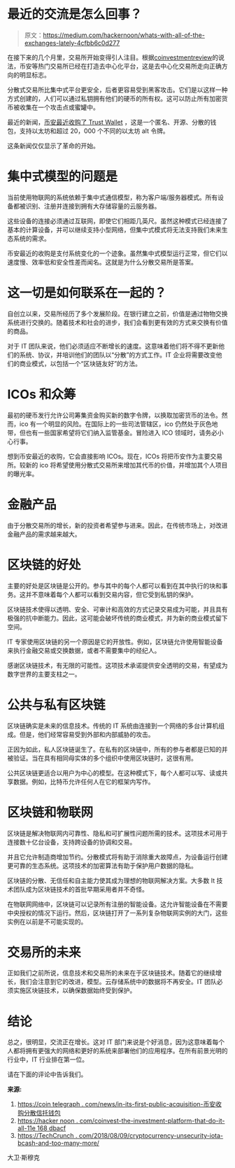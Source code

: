 # 最近的交流是怎么回事？

> 原文：<https://medium.com/hackernoon/whats-with-all-of-the-exchanges-lately-4cfbb6c0d277>

在接下来的几个月里，交易所开始变得引人注目。根据[coinvestmentreview](https://www.coininvestmentreview.com/best-cryptocurrency-exchanges/)的说法，币安等热门交易所已经在打造去中心化平台，这是去中心化交易所走向正确方向的明显标志。

分散式交易所比集中式平台更安全，后者更容易受到黑客攻击。它们是以这样一种方式创建的，人们可以通过私钥拥有他们的硬币的所有权。这可以防止所有加密货币被收集在一个攻击点或蜜罐中。

最近的新闻，[币安最近收购了 Trust Wallet](https://cointelegraph.com/news/in-its-first-public-acquisition-binance-buys-decentralized-trust-wallet) ，这是一个匿名、开源、分散的钱包，支持以太坊和超过 20，000 个不同的以太坊 alt 令牌。

这条新闻仅仅显示了革命的开始。

# 集中式模型的问题是

当前使用物联网的系统依赖于集中式通信模型，称为客户端/服务器模式。所有设备都被识别、注册并连接到拥有大存储容量的云服务器。

这些设备的连接必须通过互联网，即使它们相距几英尺。虽然这种模式已经连接了基本的计算设备，并可以继续支持小型网络，但集中式模式将无法支持我们未来生态系统的需求。

币安最近的收购是支付系统变化的一个迹象。虽然集中式模型运行正常，但它们以速度慢、效率低和安全性差而闻名。这就是为什么分散交易所是答案。

# 这一切是如何联系在一起的？

自创立以来，交易所经历了多个发展阶段。在银行建立之前，价值是通过物物交换系统进行交换的。随着技术和社会的进步，我们会看到更有效的方式来交换有价值的商品。

对于 IT 团队来说，他们必须适应不断增长的速度。这意味着他们将不得不更新他们的系统、协议，并培训他们的团队以“分散”的方式工作。IT 企业将需要改变他们的商业模式，以包括一个“区块链友好”的方法。

# ICOs 和众筹

最初的硬币发行允许公司筹集资金购买新的数字令牌，以换取加密货币的法令。然而，ico 有一个明显的风险。在国际上的一些司法管辖区，ico 仍然处于灰色地带，但也有一些国家希望将它们纳入监管基金。冒险进入 ICO 领域时，请务必小心行事。

想到币安最近的收购，它会直接影响 ICOs。现在，ICOs 将把币安作为主要交易所。较新的 ico 将希望使用分散式交易所来增加其代币的价值，并增加其个人项目的曝光率。

# 金融产品

由于分散交易所的增长，新的投资者希望参与进来。因此，在传统市场上，对改进金融产品的需求越来越大。

# 区块链的好处

主要的好处是区块链是公开的。参与其中的每个人都可以看到在其中执行的块和事务。这并不意味着每个人都可以看到交易内容，但它受到私钥的保护。

区块链技术使得以透明、安全、可审计和高效的方式记录交易成为可能，并且具有极强的抗中断能力。因此，这可能会破坏传统的商业模式，并为新的商业模式留下空间。

IT 专家使用区块链的另一个原因是它的开放性。例如，区块链允许使用智能设备来执行金融交易或交换数据，或者不需要集中的经纪人。

感谢区块链技术，有无限的可能性。这项技术承诺提供安全透明的交易，有望成为数字世界的主要支柱之一。

# 公共与私有区块链

区块链确实是未来的信息技术。传统的 IT 系统由连接到一个网络的多台计算机组成。但是，他们经常容易受到外部和内部威胁的攻击。

正因为如此，私人区块链诞生了。在私有的区块链中，所有的参与者都是已知的并被验证。当在具有相同母实体的多个组织中使用区块链时，这很有用。

公共区块链更适合以用户为中心的模型。在这种模式下，每个人都可以写、读或共享数据。例如，比特币允许任何人在它的框架内写作。

# 区块链和物联网

区块链是解决物联网内可靠性、隐私和可扩展性问题所需的技术。这项技术可用于连接数十亿台设备，支持跨设备的协调和交易。

并且它允许制造商增加节约。分散模式将有助于消除重大故障点，为设备运行创建更可靠的生态系统。这项技术的加密算法有助于保护用户数据的隐私。

区块链的分散、无信任和自主能力使其成为理想的物联网解决方案。大多数 It 技术团队成为区块链技术的首批早期采用者并不奇怪。

在物联网网络中，区块链可以记录所有注册的智能设备。这允许智能设备在不需要中央授权的情况下运行。然后，区块链打开了一系列复杂物联网实例的大门，这些实例在以前是不可能实现的。

# 交易所的未来

正如我们之前所说，信息技术和交易所的未来在于区块链技术。随着它的继续增长，我们会注意到它的改进，模型。云存储系统中的数据将不再安全。IT 团队必须实施区块链技术，以确保数据始终受到保护。

# 结论

总之，很明显，交流正在增长。这对 IT 部门来说是个好消息，因为这意味着每个人都将拥有更强大的网络和更好的系统来部署他们的应用程序。在所有前景光明的行业中，IT 行业排在第一位。

请在下面的评论中告诉我们。

**来源:**

1.  [https://coin telegraph . com/news/in-its-first-public-acquisition-币安收购分散信托钱包](https://cointelegraph.com/news/in-its-first-public-acquisition-binance-buys-decentralized-trust-wallet)
2.  [https://hacker noon . com/coinvest-the-investment-platform-that-do-it-all-11e 168 dbacf](https://hackernoon.com/coinvest-the-investing-platform-that-does-it-all-11e168dbacf)
3.  [https://TechCrunch . com/2018/08/09/cryptocurrency-unsecurity-iota-bcash-and-too-many-more/](https://techcrunch.com/2018/08/09/cryptocurrency-insecurity-iota-bcash-and-too-many-more/)

大卫·斯穆克
